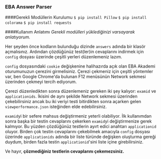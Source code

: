 ### EBA Answer Parser
####Gerekli Modüllerin Kurulumu
`$ pip install Pillow`
`$ pip install colorama`
`$ pip install requests`

####Kullanım Anlatımı
*Gerekli modülleri yüklediğinizi varsayarak anlatıyorum.*

Her şeyden önce kodların bulunduğu dizinde `answers` adında bir klasör açmalısınız. Ardından çözdüğünüz test(ler)in cevaplarını indirmek için `config` dosyası üzerinde çeşitli yerleri düzenlemeniz lazım.

`config` dosyasındaki `cookie` değişkenine  halihazırda açık olan EBA Akademi oturumunuzun çerezini girmelisiniz. Çerezi çekmeniz için çeşitli yöntemler var, ben Google Chrome'da bulunan F12 menüsünün Network sekmesi üzerinden çekmeyi tercih ediyorum.


Çerezi düzenledikten sonra düzenlemeniz gereken iki şey kalıyor: ```examid``` ve ```applicationids```.  İkisini de aynı şekilde Network sekmesi üzerinden çekebilirsiniz ancak bu iki veriyi testi bitirdikten sonra açarken gelen ```viewperformance.json``` isteğinden elde edebilirsiniz.

`examid`yi bir sefere mahsus değiştirmeniz yeterli olabiliyor. İlk kullanımdan sonra başka bir testin cevaplarını çekerken `examid`yi değiştirmenize gerek kalmıyor. Bu yüzden çözdüğünüz testlerin ayırt edici anahtarı `applicationid` oluyor. Birden çok testin cevaplarını çekebilmek amacıyla `config` dosyası üzerinde `applicationids` adında bir liste türünde değişken oluşturma gereği duydum, birden fazla testin `applicationid`'sini liste içine girebilirsiniz.

Ve hayır, **çözmediğiniz testlerin cevaplarını çekemezsiniz.**
